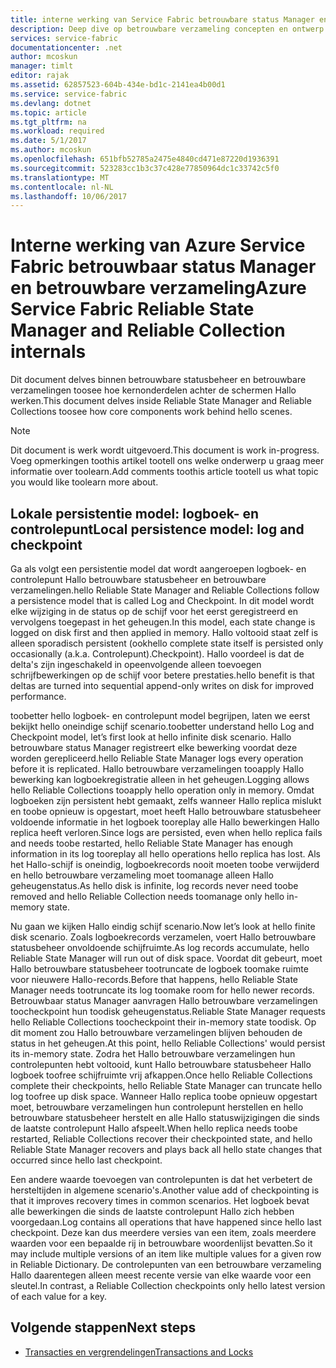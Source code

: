 ```yaml
---
title: interne werking van Service Fabric betrouwbare status Manager en betrouwbare verzameling aaaAzure | Microsoft Docs
description: Deep dive op betrouwbare verzameling concepten en ontwerp in Azure Service Fabric.
services: service-fabric
documentationcenter: .net
author: mcoskun
manager: timlt
editor: rajak
ms.assetid: 62857523-604b-434e-bd1c-2141ea4b00d1
ms.service: service-fabric
ms.devlang: dotnet
ms.topic: article
ms.tgt_pltfrm: na
ms.workload: required
ms.date: 5/1/2017
ms.author: mcoskun
ms.openlocfilehash: 651bfb52785a2475e4840cd471e87220d1936391
ms.sourcegitcommit: 523283cc1b3c37c428e77850964dc1c33742c5f0
ms.translationtype: MT
ms.contentlocale: nl-NL
ms.lasthandoff: 10/06/2017
---
```

# <a name="azure-service-fabric-reliable-state-manager-and-reliable-collection-internals"></a><span data-ttu-id="064f5-103">Interne werking van Azure Service Fabric betrouwbaar status Manager en betrouwbare verzameling</span><span class="sxs-lookup"><span data-stu-id="064f5-103">Azure Service Fabric Reliable State Manager and Reliable Collection internals</span></span>
<span data-ttu-id="064f5-104">Dit document delves binnen betrouwbare statusbeheer en betrouwbare verzamelingen toosee hoe kernonderdelen achter de schermen Hallo werken.</span><span class="sxs-lookup"><span data-stu-id="064f5-104">This document delves inside Reliable State Manager and Reliable Collections toosee how core components work behind hello scenes.</span></span>

> [!NOTE]
> <span data-ttu-id="064f5-105">Dit document is werk wordt uitgevoerd.</span><span class="sxs-lookup"><span data-stu-id="064f5-105">This document is work in-progress.</span></span> <span data-ttu-id="064f5-106">Voeg opmerkingen toothis artikel tootell ons welke onderwerp u graag meer informatie over toolearn.</span><span class="sxs-lookup"><span data-stu-id="064f5-106">Add comments toothis article tootell us what topic you would like toolearn more about.</span></span>
>

##  <a name="local-persistence-model-log-and-checkpoint"></a><span data-ttu-id="064f5-107">Lokale persistentie model: logboek- en controlepunt</span><span class="sxs-lookup"><span data-stu-id="064f5-107">Local persistence model: log and checkpoint</span></span>
<span data-ttu-id="064f5-108">Ga als volgt een persistentie model dat wordt aangeroepen logboek- en controlepunt Hallo betrouwbare statusbeheer en betrouwbare verzamelingen.</span><span class="sxs-lookup"><span data-stu-id="064f5-108">hello Reliable State Manager and Reliable Collections follow a persistence model that is called Log and Checkpoint.</span></span>
<span data-ttu-id="064f5-109">In dit model wordt elke wijziging in de status op de schijf voor het eerst geregistreerd en vervolgens toegepast in het geheugen.</span><span class="sxs-lookup"><span data-stu-id="064f5-109">In this model, each state change is logged on disk first and then applied in memory.</span></span>
<span data-ttu-id="064f5-110">Hallo voltooid staat zelf is alleen sporadisch persistent (ook</span><span class="sxs-lookup"><span data-stu-id="064f5-110">hello complete state itself is persisted only occasionally (a.k.a.</span></span> <span data-ttu-id="064f5-111">Controlepunt).</span><span class="sxs-lookup"><span data-stu-id="064f5-111">Checkpoint).</span></span>
<span data-ttu-id="064f5-112">Hallo voordeel is dat de delta's zijn ingeschakeld in opeenvolgende alleen toevoegen schrijfbewerkingen op de schijf voor betere prestaties.</span><span class="sxs-lookup"><span data-stu-id="064f5-112">hello benefit is that deltas are turned into sequential append-only writes on disk for improved performance.</span></span>

<span data-ttu-id="064f5-113">toobetter hello logboek- en controlepunt model begrijpen, laten we eerst bekijkt hello oneindige schijf scenario.</span><span class="sxs-lookup"><span data-stu-id="064f5-113">toobetter understand hello Log and Checkpoint model, let’s first look at hello infinite disk scenario.</span></span>
<span data-ttu-id="064f5-114">Hallo betrouwbare status Manager registreert elke bewerking voordat deze worden gerepliceerd.</span><span class="sxs-lookup"><span data-stu-id="064f5-114">hello Reliable State Manager logs every operation before it is replicated.</span></span>
<span data-ttu-id="064f5-115">Hallo betrouwbare verzamelingen tooapply Hallo bewerking kan logboekregistratie alleen in het geheugen.</span><span class="sxs-lookup"><span data-stu-id="064f5-115">Logging allows hello Reliable Collections tooapply hello operation only in memory.</span></span>
<span data-ttu-id="064f5-116">Omdat logboeken zijn persistent hebt gemaakt, zelfs wanneer Hallo replica mislukt en toobe opnieuw is opgestart, moet heeft Hallo betrouwbare statusbeheer voldoende informatie in het logboek tooreplay alle Hallo bewerkingen Hallo replica heeft verloren.</span><span class="sxs-lookup"><span data-stu-id="064f5-116">Since logs are persisted, even when hello replica fails and needs toobe restarted, hello Reliable State Manager has enough information in its log tooreplay all hello operations hello replica has lost.</span></span>
<span data-ttu-id="064f5-117">Als het Hallo-schijf is oneindig, logboekrecords nooit moeten toobe verwijderd en hello betrouwbare verzameling moet toomanage alleen Hallo geheugenstatus.</span><span class="sxs-lookup"><span data-stu-id="064f5-117">As hello disk is infinite, log records never need toobe removed and hello Reliable Collection needs toomanage only hello in-memory state.</span></span>

<span data-ttu-id="064f5-118">Nu gaan we kijken Hallo eindig schijf scenario.</span><span class="sxs-lookup"><span data-stu-id="064f5-118">Now let’s look at hello finite disk scenario.</span></span>
<span data-ttu-id="064f5-119">Zoals logboekrecords verzamelen, voert Hallo betrouwbare statusbeheer onvoldoende schijfruimte.</span><span class="sxs-lookup"><span data-stu-id="064f5-119">As log records accumulate, hello Reliable State Manager will run out of disk space.</span></span>
<span data-ttu-id="064f5-120">Voordat dit gebeurt, moet Hallo betrouwbare statusbeheer tootruncate de logboek toomake ruimte voor nieuwere Hallo-records.</span><span class="sxs-lookup"><span data-stu-id="064f5-120">Before that happens, hello Reliable State Manager needs tootruncate its log toomake room for hello newer records.</span></span>
<span data-ttu-id="064f5-121">Betrouwbaar status Manager aanvragen Hallo betrouwbare verzamelingen toocheckpoint hun toodisk geheugenstatus.</span><span class="sxs-lookup"><span data-stu-id="064f5-121">Reliable State Manager requests hello Reliable Collections toocheckpoint their in-memory state toodisk.</span></span>
<span data-ttu-id="064f5-122">Op dit moment zou Hallo betrouwbare verzamelingen blijven behouden de status in het geheugen.</span><span class="sxs-lookup"><span data-stu-id="064f5-122">At this point, hello Reliable Collections' would persist its in-memory state.</span></span>
<span data-ttu-id="064f5-123">Zodra het Hallo betrouwbare verzamelingen hun controlepunten hebt voltooid, kunt Hallo betrouwbare statusbeheer Hallo logboek toofree schijfruimte vrij afkappen.</span><span class="sxs-lookup"><span data-stu-id="064f5-123">Once hello Reliable Collections complete their checkpoints, hello Reliable State Manager can truncate hello log toofree up disk space.</span></span>
<span data-ttu-id="064f5-124">Wanneer Hallo replica toobe opnieuw opgestart moet, betrouwbare verzamelingen hun controlepunt herstellen en hello betrouwbare statusbeheer herstelt en alle Hallo statuswijzigingen die sinds de laatste controlepunt Hallo afspeelt.</span><span class="sxs-lookup"><span data-stu-id="064f5-124">When hello replica needs toobe restarted, Reliable Collections recover their checkpointed state, and hello Reliable State Manager recovers and plays back all hello state changes that occurred since hello last checkpoint.</span></span>

<span data-ttu-id="064f5-125">Een andere waarde toevoegen van controlepunten is dat het verbetert de hersteltijden in algemene scenario's.</span><span class="sxs-lookup"><span data-stu-id="064f5-125">Another value add of checkpointing is that it improves recovery times in common scenarios.</span></span> <span data-ttu-id="064f5-126">Het logboek bevat alle bewerkingen die sinds de laatste controlepunt Hallo zich hebben voorgedaan.</span><span class="sxs-lookup"><span data-stu-id="064f5-126">Log contains all operations that have happened since hello last checkpoint.</span></span>
<span data-ttu-id="064f5-127">Deze kan dus meerdere versies van een item, zoals meerdere waarden voor een bepaalde rij in betrouwbare woordenlijst bevatten.</span><span class="sxs-lookup"><span data-stu-id="064f5-127">So it may include multiple versions of an item like multiple values for a given row in Reliable Dictionary.</span></span>
<span data-ttu-id="064f5-128">De controlepunten van een betrouwbare verzameling Hallo daarentegen alleen meest recente versie van elke waarde voor een sleutel.</span><span class="sxs-lookup"><span data-stu-id="064f5-128">In contrast, a Reliable Collection checkpoints only hello latest version of each value for a key.</span></span>

## <a name="next-steps"></a><span data-ttu-id="064f5-129">Volgende stappen</span><span class="sxs-lookup"><span data-stu-id="064f5-129">Next steps</span></span>
* [<span data-ttu-id="064f5-130">Transacties en vergrendelingen</span><span class="sxs-lookup"><span data-stu-id="064f5-130">Transactions and Locks</span></span>](service-fabric-reliable-services-reliable-collections-transactions-locks.md)

